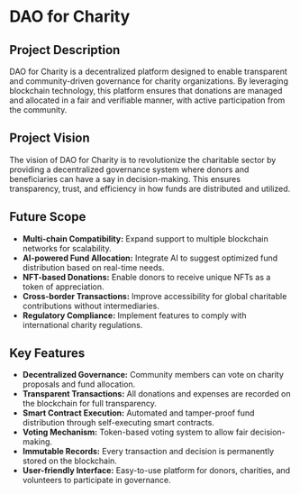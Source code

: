 # DAO for Charity

## Project Description
DAO for Charity is a decentralized platform designed to enable transparent and community-driven governance for charity organizations. By leveraging blockchain technology, this platform ensures that donations are managed and allocated in a fair and verifiable manner, with active participation from the community.

## Project Vision
The vision of DAO for Charity is to revolutionize the charitable sector by providing a decentralized governance system where donors and beneficiaries can have a say in decision-making. This ensures transparency, trust, and efficiency in how funds are distributed and utilized.

## Future Scope
- **Multi-chain Compatibility:** Expand support to multiple blockchain networks for scalability.
- **AI-powered Fund Allocation:** Integrate AI to suggest optimized fund distribution based on real-time needs.
- **NFT-based Donations:** Enable donors to receive unique NFTs as a token of appreciation.
- **Cross-border Transactions:** Improve accessibility for global charitable contributions without intermediaries.
- **Regulatory Compliance:** Implement features to comply with international charity regulations.

## Key Features
- **Decentralized Governance:** Community members can vote on charity proposals and fund allocation.
- **Transparent Transactions:** All donations and expenses are recorded on the blockchain for full transparency.
- **Smart Contract Execution:** Automated and tamper-proof fund distribution through self-executing smart contracts.
- **Voting Mechanism:** Token-based voting system to allow fair decision-making.
- **Immutable Records:** Every transaction and decision is permanently stored on the blockchain.
- **User-friendly Interface:** Easy-to-use platform for donors, charities, and volunteers to participate in governance.
